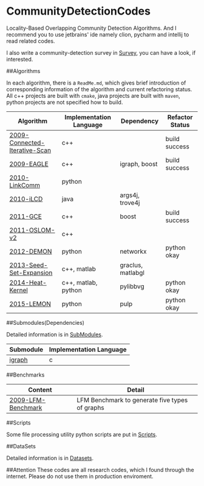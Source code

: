 # CommunityDetectionCodes
Locality-Based Overlapping Community Detection Algorithms. 
And I recommend you to use jetbrains' ide namely clion, pycharm and intellij to 
read related codes. 

I also write a community-detection survey in [Survey](Survey), you can have a look, if interested. 

##Algorithms

In each algorithm, there is a `ReadMe.md`, which gives brief introduction of corresponding information of the algorithm and 
current refactoring status. All c++ projects are built with `cmake`, java projects are built with `maven`, python projects 
are not specified how to build.

Algorithm | Implementation Language | Dependency | Refactor Status
--- | --- | --- | ---
[2009-Connected-Iterative-Scan](2009-Connected-Iterative-Scan) | c++ |  | build success
[2009-EAGLE](2009-EAGLE) | c++ | igraph, boost | build success
[2010-LinkComm](2010-LinkCommunity) | python|  |
[2010-iLCD](2010-iLCD) | java | args4j, trove4j |
[2011-GCE](2011-GCE) | c++ | boost | build success
[2011-OSLOM-v2](2011-OSLOM-v2) | c++ | |
[2012-DEMON](2012-DEMON) | python | networkx | python okay
[2013-Seed-Set-Expansion](2013-Seed-Set-Expansion) | c++, matlab | graclus, matlabgl | 
[2014-Heat-Kernel](2014-Heat-Kernel) | c++, matlab, python | pylibbvg | python okay
[2015-LEMON](2015-LEMON) | python | pulp | python okay

##Submodules(Dependencies)

Detailed information is in [SubModules](SubModules).

Submodule | Implementation Language
--- | ---
[igraph](https://github.com/igraph/igraph) | c

##Benchmarks

Content | Detail
--- | ---
[2009-LFM-Benchmark](2009-LFM-Benchmark) | LFM Benchmark to generate five types of graphs

##Scripts

Some file processing utility python scripts are put in [Scripts](Scripts).

##DataSets

Detailed information is in [Datasets](Datasets).

##Attention
These codes are all research codes, which I found through the internet. Please do not use them in production enviroment.
